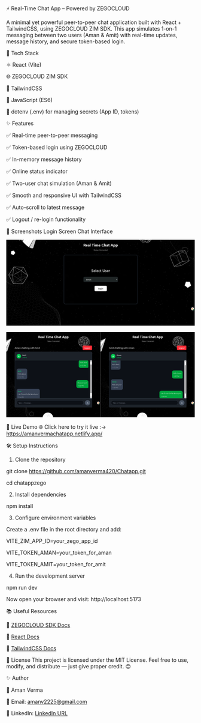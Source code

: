 ⚡ Real-Time Chat App  –  Powered by ZEGOCLOUD

A minimal yet powerful peer-to-peer chat application built with React + TailwindCSS, using ZEGOCLOUD ZIM SDK.
This app simulates 1-on-1 messaging between two users (Aman & Amit) with real-time updates, message history, and secure token-based login.

🔧 Tech Stack

⚛️ React (Vite)

🌐 ZEGOCLOUD ZIM SDK

🎨 TailwindCSS

📜 JavaScript (ES6)

🔐 dotenv (.env) for managing secrets (App ID, tokens)


✨ Features

✅ Real-time peer-to-peer messaging

✅ Token-based login using ZEGOCLOUD

✅ In-memory message history

✅ Online status indicator

✅ Two-user chat simulation (Aman & Amit)

✅ Smooth and responsive UI with TailwindCSS

✅ Auto-scroll to latest message

✅ Logout / re-login functionality


📸 Screenshots
Login Screen	Chat Interface

![Login](./src/assets/login_page.png)

![Chat room](./src/assets/main.png)


🚀 Live Demo
🌐 Click here to try it live :-> https://amanvermachatapp.netlify.app/


🛠️ Setup Instructions
1. Clone the repository


git clone https://github.com/amanverma420/Chatapp.git


cd chatappzego


2. Install dependencies


npm install


3. Configure environment variables


Create a .env file in the root directory and add:


VITE_ZIM_APP_ID=your_zego_app_id


VITE_TOKEN_AMAN=your_token_for_aman


VITE_TOKEN_AMIT=your_token_for_amit


4. Run the development server


npm run dev


Now open your browser and visit: http://localhost:5173



📚 Useful Resources


📘 [ZEGOCLOUD SDK Docs](https://www.zegocloud.com/docs)

📘 [React Docs](https://react.dev/)

📘 [TailwindCSS Docs](https://v2.tailwindcss.com/docs)

📝 License
This project is licensed under the MIT License.
Feel free to use, modify, and distribute — just give proper credit. 😊

✨ Author


👤 Aman Verma


📧 Email: amanv2225@gmail.com


🔗 LinkedIn: [LinkedIn URL](https://www.linkedin.com/in/amanverma420/)

